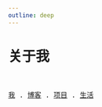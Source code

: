 ```yaml
---
outline: deep
---
```


# 关于我

<br>

<p>
  <samp>
    <a href="https://hilyc.cn" target="_blank">我</a> .
    <a href="https://hilyc.cn/posts" target="_blank">博客</a> .
    <a href="https://hilyc.cn/projects" target="_blank">项目</a> .
    <a href="https://hilyc.cn/photos" target="_blank">生活</a>
  </samp>
</p>
